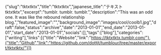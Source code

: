 {"slug":"tktxtktx","title":"tktxtktx","japanese_title":"テキスト tktxtktx","excerpt":"tumblr. tumblr. tumblr.","description":"This was an odd one. It was like the rebound relationship blog.","featured_image":"","background_image":"images/cool/coolb1.jpg","draft":false,"status":"archive","date":"2013-01-01","end_date":"2013-01-01","start_date":"2013-01-01","socials":[],"tags":["blog"],"categories":["writing"],"links":[{"title":"Website","link":"https://tktxtktx.tumblr.com/"},{"title":"Github","link":"https://github.com/dottjt/tumblour/tree/master/export/tktxtktx/"}]}